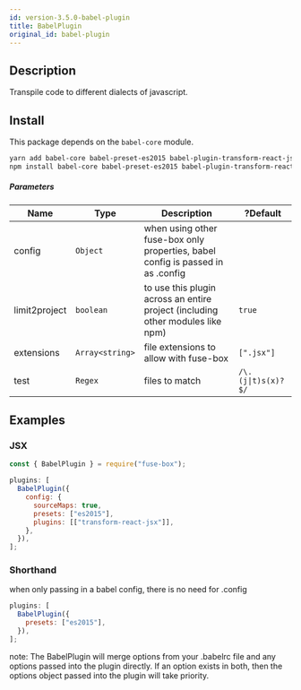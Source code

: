 ```yaml
---
id: version-3.5.0-babel-plugin
title: BabelPlugin
original_id: babel-plugin
---
```


## Description

Transpile code to different dialects of javascript.

## Install

This package depends on the `babel-core` module.

```bash
yarn add babel-core babel-preset-es2015 babel-plugin-transform-react-jsx --dev
npm install babel-core babel-preset-es2015 babel-plugin-transform-react-jsx --save-dev
```

##### Parameters

| Name          | Type            | Description                                                                     | ?Default                           |
| ------------- | --------------- | ------------------------------------------------------------------------------- | ---------------------------------- |
| config        | `Object`        | when using other fuse-box only properties, babel config is passed in as .config |                                    |
| limit2project | `boolean`       | to use this plugin across an entire project (including other modules like npm)  | `true`                             |
| extensions    | `Array<string>` | file extensions to allow with fuse-box                                          | `[".jsx"]`                         |
| test          | `Regex`         | files to match                                                                  | <code>/\\.(j&#124;t)s(x)?$/</code> |

## Examples

### JSX

```js
const { BabelPlugin } = require("fuse-box");

plugins: [
  BabelPlugin({
    config: {
      sourceMaps: true,
      presets: ["es2015"],
      plugins: [["transform-react-jsx"]],
    },
  }),
];
```

### Shorthand

when only passing in a babel config, there is no need for .config

```js
plugins: [
  BabelPlugin({
    presets: ["es2015"],
  }),
];
```

note: The BabelPlugin will merge options from your .babelrc file and any options
passed into the plugin directly. If an option exists in both, then the options
object passed into the plugin will take priority.
